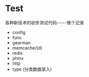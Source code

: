 # Test
各种新技术的初步测试代码-----做个记录

- config
- func
- gearman
- memcache/(d)
- redis
- phinx
- http
- type (分类数据录入)
